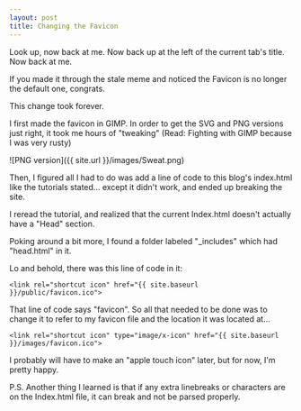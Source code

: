 ```yaml
---
layout: post
title: Changing the Favicon
---
```


Look up, now back at me. Now back up at the left of the current tab's title. Now back at me.

If you made it through the stale meme and noticed the Favicon is no longer the default one, congrats.

This change took forever.

I first made the favicon in GIMP. In order to get the SVG and PNG versions just right, it took me hours of "tweaking" (Read: Fighting with GIMP because I was very rusty)

![PNG version]({{ site.url }}/images/Sweat.png)

Then, I figured all I had to do was add a line of code to this blog's index.html like the tutorials stated... except it didn't work, and ended up breaking the site.

I reread the tutorial, and realized that the current Index.html doesn't actually have a "Head" section.

Poking around a bit more, I found a folder labeled "_includes" which had "head.html" in it.

Lo and behold, there was this line of code in it:

```
<link rel="shortcut icon" href="{{ site.baseurl }}/public/favicon.ico">
```

That line of code says "favicon". So all that needed to be done was to change it to refer to my favicon file and the location it was located at...

```
<link rel="shortcut icon" type="image/x-icon" href="{{ site.baseurl }}/images/favicon.ico">
```

I probably will have to make an "apple touch icon" later, but for now, I'm pretty happy.

P.S. Another thing I learned is that if any extra linebreaks or characters are on the Index.html file, it can break and not be parsed properly.